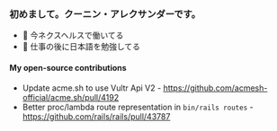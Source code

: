 ### 初めまして。クーニン・アレクサンダーです。

- 🔭 今ネクスヘルスで働いてる
- 🌱 仕事の後に日本語を勉強してる

#### My open-source contributions

- Update acme.sh to use Vultr Api V2 - https://github.com/acmesh-official/acme.sh/pull/4192 
- Better proc/lambda route representation in `bin/rails routes`  - https://github.com/rails/rails/pull/43787


<!--
**skyksandr/skyksandr** is a ✨ _special_ ✨ repository because its `README.md` (this file) appears on your GitHub profile.

Here are some ideas to get you started:

- 🔭 I’m currently working on ...
- 🌱 I’m currently learning ...
- 👯 I’m looking to collaborate on ...
- 🤔 I’m looking for help with ...
- 💬 Ask me about ...
- 📫 How to reach me: ...
- 😄 Pronouns: ...
- ⚡ Fun fact: ...
-->
